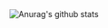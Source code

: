 <img align="center" src="https://github-readme-stats.anuraghazra1.vercel.app/api?username=jhonedin&show_icons=true&include_all_commits=true&theme=material-palenight" alt="Anurag's github stats" />

